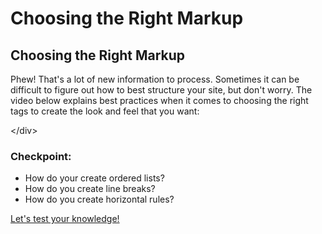 # Choosing the Right Markup

## Choosing the Right Markup

Phew! That's a lot of new information to process. Sometimes it can be difficult to figure out how to best structure your site, but don't worry. The video below explains best practices when it comes to choosing the right tags to create the look and feel that you want:

&lt;/div&gt;

### Checkpoint:

* How do your create ordered lists?
* How do you create line breaks?
* How do you create horizontal rules?

[Let's test your knowledge!](intro-to-css-quiz.md)

